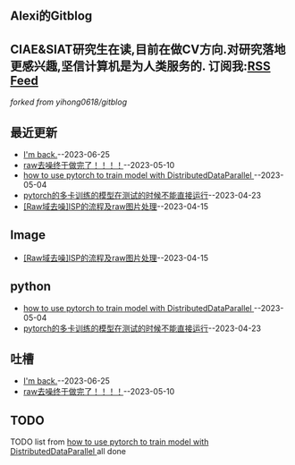 ## Alexi的Gitblog
CIAE&SIAT研究生在读,目前在做CV方向.对研究落地更感兴趣,坚信计算机是为人类服务的.
订阅我:[RSS Feed](https://raw.githubusercontent.com/AlexiFeng/gitblog/master/feed.xml)
---
*forked from yihong0618/gitblog*
## 最近更新
- [I'm back.](https://github.com/AlexiFeng/gitblog/issues/15)--2023-06-25
- [raw去噪终于做完了！！！！](https://github.com/AlexiFeng/gitblog/issues/14)--2023-05-10
- [how to use pytorch to train model with DistributedDataParallel ](https://github.com/AlexiFeng/gitblog/issues/13)--2023-05-04
- [pytorch的多卡训练的模型在测试的时候不能直接运行](https://github.com/AlexiFeng/gitblog/issues/12)--2023-04-23
- [[Raw域去噪]ISP的流程及raw图片处理](https://github.com/AlexiFeng/gitblog/issues/11)--2023-04-15
## Image
- [[Raw域去噪]ISP的流程及raw图片处理](https://github.com/AlexiFeng/gitblog/issues/11)--2023-04-15
## python
- [how to use pytorch to train model with DistributedDataParallel ](https://github.com/AlexiFeng/gitblog/issues/13)--2023-05-04
- [pytorch的多卡训练的模型在测试的时候不能直接运行](https://github.com/AlexiFeng/gitblog/issues/12)--2023-04-23
## 吐槽
- [I'm back.](https://github.com/AlexiFeng/gitblog/issues/15)--2023-06-25
- [raw去噪终于做完了！！！！](https://github.com/AlexiFeng/gitblog/issues/14)--2023-05-10
## TODO
TODO list from [how to use pytorch to train model with DistributedDataParallel ](https://github.com/AlexiFeng/gitblog/issues/13) all done

